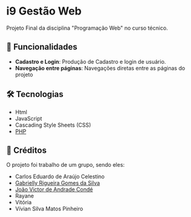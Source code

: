 # i9 Gestão Web

Projeto Final da disciplina "Programação Web" no curso técnico.

## 🚀 Funcionalidades

- **Cadastro e Login**: Produção de Cadastro e login de usuário.
- **Navegação entre páginas**: Navegações diretas entre as páginas do projeto

## 🛠️ Tecnologias

- Html
- JavaScript
- Cascading Style Sheets (CSS)
- [PHP](https://www.php.net/)

## 🔗 Créditos

O projeto foi trabalho de um grupo, sendo eles:

- Carlos Eduardo de Araújo Celestino 
- [Gabrielly Rigueira Gomes da Silva](www.linkedin.com/in/gabrielly-rigueira-2a62a3349)
- [João Victor de Andrade Condé](www.linkedin.com/in/conde-joao)
- Rayane
- Vitória
- Vívian Silva Matos Pinheiro

